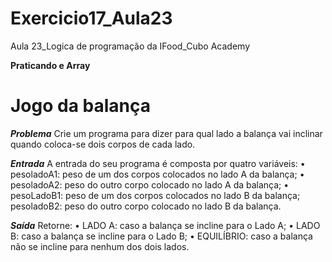 # Exercicio17_Aula23
Aula 23_Logica de programação da IFood_Cubo Academy

**Praticando   e Array**

# Jogo da balança

***Problema***
Crie um programa para dizer para qual lado a balança vai inclinar quando coloca-se dois corpos de cada lado.

***Entrada***
A entrada do seu programa é composta por quatro variáveis:
• pesoladoA1: peso de um dos corpos colocados no lado A da balança;
• pesoladoA2: peso do outro corpo colocado no lado A da balança;
• pesoLadoB1: peso de um dos corpos colocados no lado B da balança;
pesoladoB2: peso do outro corpo colocado no lado B da balança.

***Saída***
Retorne:
• LADO A: caso a balança se incline para o Lado A;
• LADO B: caso a balança se incline para o Lado B;
• EQUILÍBRIO: caso a balança não se incline para nenhum dos dois lados.
